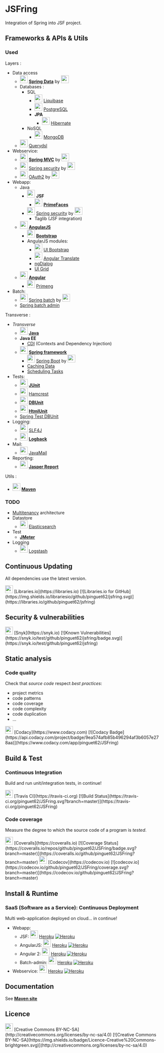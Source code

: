 ﻿# JSFring

Integration of Spring into JSF project.

## Frameworks & APIs & Utils

### Used

Layers :
* Data access
	* <img src="https://www.javacodegeeks.com/wp-content/uploads/2014/07/spring-data-project.png" height="25" /> [**Spring Data**](http://projects.spring.io/spring-data) by <img src="https://upload.wikimedia.org/wikipedia/fr/d/d0/Spring_framework.png" height="25" />
	* Databases :
		* SQL
			* <img src="http://blog.soat.fr/wp-content/uploads/2015/10/lb-square.jpg" height="25" /> [Liquibase](http://www.liquibase.org)
			* <img src="https://upload.wikimedia.org/wikipedia/commons/thumb/2/29/Postgresql_elephant.svg/langfr-540px-Postgresql_elephant.svg.png" height="25" /> [PostgreSQL](http://www.postgresql.org)
			* **JPA**
				* <img src="http://static.jboss.org/hibernate/images/hibernate_logo_whitebkg_200px.png" height="25" /> [Hibernate](http://hibernate.org)
		* NoSQL
			* <img src="https://upload.wikimedia.org/wikipedia/en/4/45/MongoDB-Logo.svg" height="25" /> [MongoDB](https://www.mongodb.org)
	* <img src="https://avatars2.githubusercontent.com/u/7044479?v=3&s=200" height="25" /> [Querydsl](http://www.querydsl.com)
* Webservice:
	* <img src="https://upload.wikimedia.org/wikipedia/fr/d/d0/Spring_framework.png" height="25" /> [**Spring MVC**](https://spring.io/guides/gs/serving-web-content/) by <img src="https://upload.wikimedia.org/wikipedia/fr/d/d0/Spring_framework.png" height="25" />
	* <img src="https://www.javacodegeeks.com/wp-content/uploads/2014/07/spring-security-project.png" height="25" /> [Spring security](http://projects.spring.io/spring-security) by <img src="https://upload.wikimedia.org/wikipedia/fr/d/d0/Spring_framework.png" height="25" />
	* <img src="http://oauth.net/images/oauth-2-sm.png" height="25" /> [OAuth2](http://oauth.net/2) by <img src="https://upload.wikimedia.org/wikipedia/fr/d/d0/Spring_framework.png" height="25" />
* Webapp:
	* Java
		* <img src="https://upload.wikimedia.org/wikipedia/commons/thumb/7/75/20110510-jsf-logo.tiff/lossless-page1-320px-20110510-jsf-logo.tiff.png" height="25" /> **JSF**
			* <img src="http://www.primefaces.org/images/logo.png" height="25" /> [**PrimeFaces**](http://primefaces.org)
		* <img src="https://www.javacodegeeks.com/wp-content/uploads/2014/07/spring-security-project.png" height="25" /> [Spring security](http://projects.spring.io/spring-security) by <img src="https://upload.wikimedia.org/wikipedia/fr/d/d0/Spring_framework.png" height="25" />
			* Taglib (JSF integration)
	* <img src="https://angularjs.org/img/AngularJS-large.png" height="25" /> [**AngularJS**](https://angularjs.org)
		* <img src="https://upload.wikimedia.org/wikipedia/fr/1/13/TwitterBootstrap.png" height="25" /> [**Bootstrap**](http://getbootstrap.com)
		* AngularJS modules:
			* <img src="http://angular-ui.github.io/bootstrap/assets/favicon.ico" height="25" /> [UI Bootstrap](https://angular-ui.github.io/bootstrap)
			* <img src="https://angular-translate.github.io/img/logo/angular-translate-alternative/angular-translate_alternative_medium2.png" height="25" /> [Angular Translate](https://angular-translate.github.io)
			* [ngDialog](http://ngmodules.org/modules/ngDialog)
			* [UI Grid](http://ui-grid.info)
	* <img src="https://angular.io/resources/images/logos/angular/angular.svg" height="25" /> [**Angular**](https://angular.io)
		* <img src="http://www.primefaces.org/primeng/showcase/resources/images/primeng.svg" height="25" /> [Primeng](http://www.primefaces.org/primeng)
* Batch:
	* <img src="https://www.javacodegeeks.com/wp-content/uploads/2014/07/spring-batch-project.png" height="25" /> [Spring batch](http://projects.spring.io/spring-batch) by <img src="https://upload.wikimedia.org/wikipedia/fr/d/d0/Spring_framework.png" height="25" />
	* [Spring batch admin](http://docs.spring.io/spring-batch-admin)

Transverse :
* *Transverse*
	* <img src="https://upload.wikimedia.org/wikipedia/fr/2/2e/Java_Logo.svg" height="25" /> [**Java**](http://www.oracle.com/technetwork/java/index.html)
	* **Java EE**
		* [CDI](https://docs.oracle.com/javaee/7/tutorial/cdi-basic.htm) (Contexts and Dependency Injection)
	* <img src="https://upload.wikimedia.org/wikipedia/fr/d/d0/Spring_framework.png" height="25" /> [**Spring framework**](http://projects.spring.io/spring-framework)
		* <img src="http://g00glen00b.be/wp-content/uploads/2012/08/spring-boot-logo.png" height="25" /> [Spring Boot](http://projects.spring.io/spring-boot) by <img src="https://upload.wikimedia.org/wikipedia/fr/d/d0/Spring_framework.png" height="25" />
		* [Caching Data](https://spring.io/guides/gs/caching)
		* [Scheduling Tasks](https://spring.io/guides/gs/scheduling-tasks)
* Tests:
	* <img src="http://junit.org/junit4/images/junit-logo.png" height="25" /> [**JUnit**](http://junit.org)
	* <img src="http://hamcrest.org/images/logo.jpg" height="25" /> [Hamcrest](http://hamcrest.org/JavaHamcrest)
	* <img src="http://dbunit.sourceforge.net/images/dbunit-logo.jpg" height="25" /> [**DBUnit**](http://dbunit.sourceforge.net)
	* <img src="http://htmlunit.sourceforge.net/images/GargoyleSoftwareLogo.jpg" height="25" /> [**HtmlUnit**](http://htmlunit.sourceforge.net/)
	* [Spring Test DBUnit](http://springtestdbunit.github.io/spring-test-dbunit)
* Logging:
	* <img src="http://www.slf4j.org/images/logos/slf4j-logo.jpg" height="25" /> [SLF4J](http://www.slf4j.org)
	* <img src="https://logback.qos.ch/images/logos/lblogo.jpg" height="25" /> [**Logback**](https://logback.qos.ch)
* Mail:
	* <img src="https://upload.wikimedia.org/wikipedia/fr/d/d0/Spring_framework.png" height="25" /> [JavaMail](http://www.oracle.com/technetwork/java/javamail/index.html)
* Reporting:
	* <img src="http://community-static.jaspersoft.com/sites/default/files/styles/project_icon/public/projects/icons/js_reports-library_1_rg2.png?itok=YfQKPh7R" height="25" /> [**Jasper Report**](https://community.jaspersoft.com/project/jasperreports-server)

Utils :
* <img src="https://maven.apache.org/images/maven-logo-black-on-white.png" height="25" /> [**Maven**](https://maven.apache.org)

### TODO

* [Multitenancy](https://en.wikipedia.org/wiki/Multitenancy) architecture
* Datastore
	* <img src="http://www.steamulo.com/blobs/com.cardiweb.cardiboxv6.cm.business.Article/3131807079036093132/img/1/fr/logo-elastic.png" height="25" /> [Elasticsearch](https://www.elastic.co/fr)
* Test
	* [**JMeter**](http://jmeter.apache.org)
* Logging
	* <img src="http://logz.io/wp-content/uploads/2015/12/logstash-logo.png" height="25" /> [Logstash](https://www.elastic.co/products/logstash)

## Continuous Updating

All dependencies use the latest version.

<img src="https://libraries.io/assets/logo-ff2b4e24d68406c7bddf1bea8d15a9f3f06623bc47933cda0c7dc22828dd4a6a.svg" height="25" /> 
[Libraries.io](https://libraries.io) 
[![Libraries.io for GitHub](https://img.shields.io/librariesio/github/pinguet62/jsfring.svg)](https://libraries.io/github/pinguet62/jsfring)

## Security & vulnerabilities

<img src="https://res.cloudinary.com/snyk/image/upload/v1468845259/logo/snyk-dog.svg" height="25" /> 
[Snyk](https://snyk.io) 
[![Known Vulnerabilities](https://snyk.io/test/github/pinguet62/jsfring/badge.svg)](https://snyk.io/test/github/pinguet62/jsfring)

## Static analysis

### Code quality

Check that *source code* respect *best practices*:
* project metrics
* code patterns
* code coverage
* code complexity
* code duplication
* ...

<img src="https://www.codacy.com/versioned/images/favicon.png" height="25" /> 
[Codacy](https://www.codacy.com) 
[![Codacy Badge](https://api.codacy.com/project/badge/9ea574afb85b496294af3b6057e278aa)](https://www.codacy.com/app/pinguet62/JSFring)

## Build & Test

### Continuous Integration

Build and run unit/integration tests, in continue!

<img src="http://img.photobucket.com/albums/v330/pretendercrazy/travis-an_zpsb8ef2f7e.gif" height="25" /> 
[Travis CI](https://travis-ci.org) 
[![Build Status](https://travis-ci.org/pinguet62/JSFring.svg?branch=master)](https://travis-ci.org/pinguet62/JSFring)

### Code coverage

Measure the degree to which the source code of a program is *tested*.

<img src="https://coveralls.io/favicon.png" height="25" /> 
[Coveralls](https://coveralls.io) 
[![Coverage Status](https://coveralls.io/repos/github/pinguet62/JSFring/badge.svg?branch=master)](https://coveralls.io/github/pinguet62/JSFring?branch=master)

<img src="https://avatars2.githubusercontent.com/u/8226205?v=3&s=200" height="25" /> 
[Codecov](https://codecov.io) 
[![codecov.io](https://codecov.io/github/pinguet62/JSFring/coverage.svg?branch=master)](https://codecov.io/github/pinguet62/JSFring?branch=master)

## Install & Runtime

### SaaS (Software as a Service): Continuous Deployment

Multi web-application deployed on cloud... in continue!

* Webapp:
	* JSF: <img src="https://www-assets3.herokucdn.com/assets/logo-purple-08fb38cebb99e3aac5202df018eb337c5be74d5214768c90a8198c97420e4201.svg" height="25" /> [Heroku](https://www.heroku.com/home) [![Heroku](https://heroku-badge.herokuapp.com/?app=jsfring-webapp-jsf)](https://jsfring-webapp-jsf.herokuapp.com)
	* AngularJS: <img src="https://www-assets3.herokucdn.com/assets/logo-purple-08fb38cebb99e3aac5202df018eb337c5be74d5214768c90a8198c97420e4201.svg" height="25" /> [Heroku](https://www.heroku.com/home) [![Heroku](https://heroku-badge.herokuapp.com/?app=jsfring-webapp-angularjs)](https://jsfring-webapp-angularjs.herokuapp.com)
	* Angular 2: <img src="https://www-assets3.herokucdn.com/assets/logo-purple-08fb38cebb99e3aac5202df018eb337c5be74d5214768c90a8198c97420e4201.svg" height="25" /> [Heroku](https://www.heroku.com/home) [![Heroku](https://heroku-badge.herokuapp.com/?app=jsfring-webapp-angular2)](https://jsfring-webapp-angular2.herokuapp.com)
	* Batch-admin: <img src="https://www-assets3.herokucdn.com/assets/logo-purple-08fb38cebb99e3aac5202df018eb337c5be74d5214768c90a8198c97420e4201.svg" height="25" /> [Heroku](https://www.heroku.com/home) [![Heroku](https://heroku-badge.herokuapp.com/?app=jsfring-batch-admin)](https://jsfring-batch-admin.herokuapp.com)
* Webservice: <img src="https://www-assets3.herokucdn.com/assets/logo-purple-08fb38cebb99e3aac5202df018eb337c5be74d5214768c90a8198c97420e4201.svg" height="25" /> [Heroku](https://www.heroku.com/home) [![Heroku](https://heroku-badge.herokuapp.com/?app=jsfring-webservice)](https://jsfring-webservice.herokuapp.com)

## Documentation

See [**Maven site**](http://pinguet62.github.io/JSFring)

## Licence

<img src="http://mirrors.creativecommons.org/presskit/buttons/88x31/png/by-nc-sa.png" height="25" />
[Creative Commons BY-NC-SA](http://creativecommons.org/licenses/by-nc-sa/4.0)
[![Creative Commons BY-NC-SA](https://img.shields.io/badge/Licence-Creative%20Commons-brightgreen.svg)](http://creativecommons.org/licenses/by-nc-sa/4.0)
